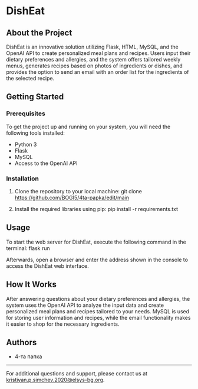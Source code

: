 # DishEat

## About the Project
DishEat is an innovative solution utilizing Flask, HTML, MySQL, and the OpenAI API to create personalized meal plans and recipes. Users input their dietary preferences and allergies, and the system offers tailored weekly menus, generates recipes based on photos of ingredients or dishes, and provides the option to send an email with an order list for the ingredients of the selected recipe.

## Getting Started

### Prerequisites
To get the project up and running on your system, you will need the following tools installed:
- Python 3
- Flask
- MySQL
- Access to the OpenAI API

### Installation
1. Clone the repository to your local machine:
git clone https://github.com/BOGI5/4ta-papka/edit/main

2. Install the required libraries using pip:
pip install -r requirements.txt

## Usage
To start the web server for DishEat, execute the following command in the terminal:
flask run

Afterwards, open a browser and enter the address shown in the console to access the DishEat web interface.

## How It Works
After answering questions about your dietary preferences and allergies, the system uses the OpenAI API to analyze the input data and create personalized meal plans and recipes tailored to your needs. MySQL is used for storing user information and recipes, while the email functionality makes it easier to shop for the necessary ingredients.

## Authors
- 4-та папка

---
For additional questions and support, please contact us at kristiyan.p.simchev.2020@elsys-bg.org.
